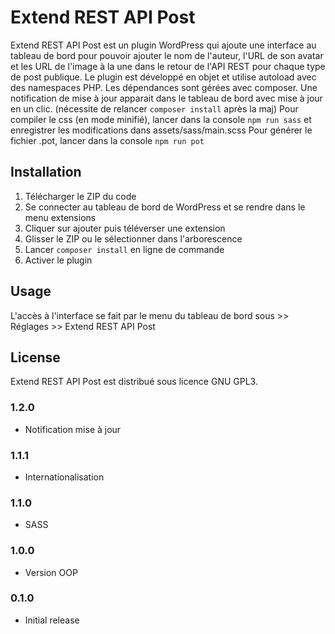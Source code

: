 ﻿# Extend REST API Post

Extend REST API Post est un plugin WordPress qui ajoute une interface au tableau de bord pour pouvoir ajouter le nom de l'auteur, l'URL de son avatar et les URL de l'image à la une dans le retour de l'API REST pour chaque type de post publique.
Le plugin est développé en objet et utilise autoload avec des namespaces PHP. Les dépendances sont gérées avec composer.
Une notification de mise à jour apparait dans le tableau de bord avec mise à jour en un clic.  (nécessite de relancer `composer install` après la maj)
Pour compiler le css (en mode minifié), lancer dans la console `npm run sass` et enregistrer les modifications dans assets/sass/main.scss
Pour générer le fichier .pot, lancer dans la console `npm run pot`

## Installation

1.	Télécharger le ZIP du code
1.	Se connecter au tableau de bord de WordPress et se rendre dans le menu extensions
1.	Cliquer sur ajouter puis téléverser une extension
1.  Glisser le ZIP ou le sélectionner dans l'arborescence
1. 	Lancer `composer install` en ligne de commande
1.  Activer le plugin

## Usage

L'accès à l'interface se fait par le menu du tableau de bord sous >> Réglages >> Extend REST API Post

## License

Extend REST API Post est distribué sous licence GNU GPL3.

### 1.2.0
* Notification mise à jour

### 1.1.1
* Internationalisation

### 1.1.0
* SASS

### 1.0.0
* Version OOP

### 0.1.0
* Initial release

